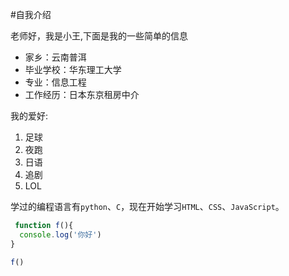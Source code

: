 #自我介绍

老师好，我是小王,下面是我的一些简单的信息

* 家乡：云南普洱
* 毕业学校：华东理工大学
* 专业：信息工程
* 工作经历：日本东京租房中介

我的爱好:

1. 足球
2. 夜跑
3. 日语
4. 追剧
5. LOL

学过的编程语言有`python`、`C`，现在开始学习`HTML`、`CSS`、`JavaScript`。
```javascript
 function f(){
  console.log('你好')
}

f()
 ```
